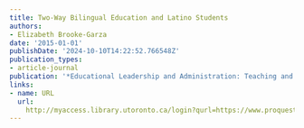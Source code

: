 ```yaml
---
title: Two-Way Bilingual Education and Latino Students
authors:
- Elizabeth Brooke-Garza
date: '2015-01-01'
publishDate: '2024-10-10T14:22:52.766548Z'
publication_types:
- article-journal
publication: '*Educational Leadership and Administration: Teaching and Program Development*'
links:
- name: URL
  url: 
    http://myaccess.library.utoronto.ca/login?qurl=https://www.proquest.com/docview/1697492234?accountid=14771&bdid=38382&_bd=U1pNJsBRRKbeMvF2ClOQPJh4MHQ%3D
---
```

